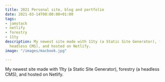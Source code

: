 ```yaml
---
title: 2021 Personal site, blog and portfolio
date: 2021-03-14T00:00:00+01:00
tags:
- jamstack
- netlify
- forestry
- 11ty
description: My newest site made with 11ty (a Static Site Generator), forestry (a
  headless CMS), and hosted on Netlify.
image: "/images/macbook.jpg"

---
```

My newest site made with 11ty (a Static Site Generator), forestry (a headless CMS), and hosted on Netlify.
